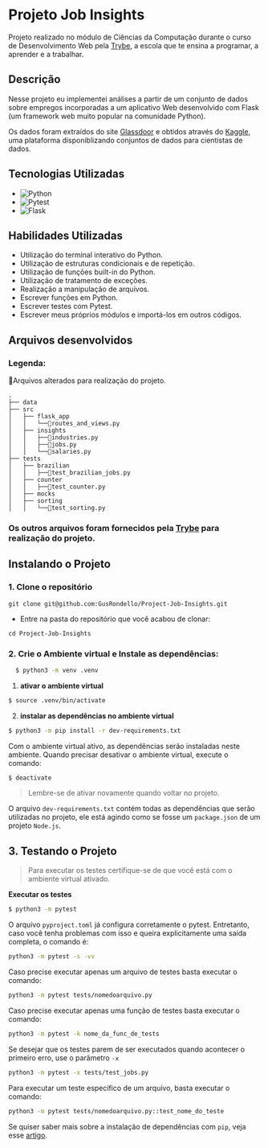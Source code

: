 

# Projeto Job Insights


Projeto realizado no módulo de Ciências da Computação durante o curso de Desenvolvimento Web pela [Trybe](https://www.betrybe.com/), a escola que te ensina a programar, a aprender e a trabalhar.


## Descrição

Nesse projeto eu implementei análises a partir de um conjunto de dados sobre empregos incorporadas a um aplicativo Web desenvolvido com Flask (um framework web muito popular na comunidade Python).

Os dados foram extraídos do site [Glassdoor](https://www.glassdoor.com.br/member/home/index.htm) e obtidos através do [Kaggle](https://www.kaggle.com/datasets/atharvap329/glassdoor-data-science-job-data), uma plataforma disponiblizando conjuntos de dados para cientistas de dados.


## Tecnologias Utilizadas


- ![Python](https://img.shields.io/badge/Python-4584b6?style=for-the-badge&logo=python&logoColor=ffde57
)
- ![Pytest](https://img.shields.io/badge/Pytest-ffde57?style=for-the-badge&logo=pytest&logoColor=4584b6
)
- ![Flask](https://img.shields.io/badge/Flask-white?style=for-the-badge&logo=flask&logoColor=black
)


## Habilidades Utilizadas


- Utilização do terminal interativo do Python.
- Utilização de estruturas condicionais e de repetição.
- Utilização de funções built-in do Python.
- Utilização de tratamento de exceções.
- Realização a manipulação de arquivos.
- Escrever funções em Python.
- Escrever testes com Pytest.
- Escrever meus próprios módulos e importá-los em outros códigos.



## Arquivos desenvolvidos

### Legenda:

🔹Arquivos alterados para realização do projeto.
```
.
├── data
├── src
│   ├── flask_app
│   │   └──🔹routes_and_views.py
│   ├── insights
│   │   ├──🔹industries.py
│   │   ├──🔹jobs.py
│   │   └──🔹salaries.py
├── tests
│   ├── brazilian
│   │   ├──🔹test_brazilian_jobs.py
│   ├── counter
│   │   ├──🔹test_counter.py
│   ├── mocks
│   ├── sorting
│   │   └──🔹test_sorting.py
```


### Os outros arquivos foram fornecidos pela [Trybe](https://www.betrybe.com/) para realização do projeto.


## Instalando o Projeto

### 1. Clone o repositório
```
git clone git@github.com:GusRondello/Project-Job-Insights.git
```

  * Entre na pasta do repositório que você acabou de clonar:
```
cd Project-Job-Insights
```

### 2. Crie o Ambiente virtual e Instale as dependências:

```bash
  $ python3 -m venv .venv
  ```

  1. **ativar o ambiente virtual**

  ```bash
  $ source .venv/bin/activate
  ```

  2. **instalar as dependências no ambiente virtual**

  ```bash
  $ python3 -m pip install -r dev-requirements.txt
  ```
Com o ambiente virtual ativo, as dependências serão instaladas neste ambiente.
  Quando precisar desativar o ambiente virtual, execute o comando:  
  ```bash
  $ deactivate
  ``` 
  > Lembre-se de ativar novamente quando voltar no projeto.

  O arquivo `dev-requirements.txt` contém todas as dependências que serão utilizadas no projeto, ele está agindo como se fosse um `package.json` de um projeto `Node.js`.


## 3. Testando o Projeto
> Para executar os testes certifique-se de que você está com o ambiente virtual ativado.

  <strong>Executar os testes</strong>

  ```bash
  $ python3 -m pytest
  ```

  O arquivo `pyproject.toml` já configura corretamente o pytest. Entretanto, caso você tenha problemas com isso e queira explicitamente uma saída completa, o comando é:

  ```bash
  python3 -m pytest -s -vv
  ```

  Caso precise executar apenas um arquivo de testes basta executar o comando:

  ```bash
  python3 -m pytest tests/nomedoarquivo.py
  ```

  Caso precise executar apenas uma função de testes basta executar o comando:

  ```bash
  python3 -m pytest -k nome_da_func_de_tests
  ```

  Se desejar que os testes parem de ser executados quando acontecer o primeiro erro, use o parâmetro `-x`

  ```bash
  python3 -m pytest -x tests/test_jobs.py
  ```
  
  Para executar um teste específico de um arquivo, basta executar o comando:

  ```bash
  python3 -m pytest tests/nomedoarquivo.py::test_nome_do_teste
  ```

  Se quiser saber mais sobre a instalação de dependências com `pip`, veja esse [artigo](https://medium.com/python-pandemonium/better-python-dependency-and-package-management-b5d8ea29dff1).